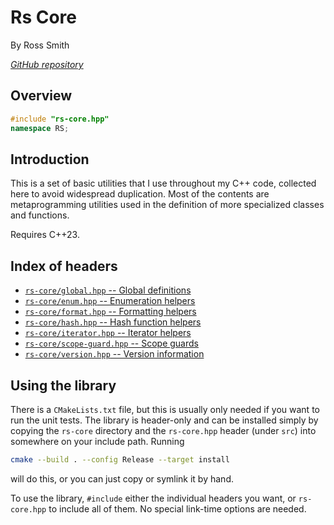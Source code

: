 # Rs Core

By Ross Smith

_[GitHub repository](https://github.com/CaptainCrowbar/rs-core)_

## Overview

```c++
#include "rs-core.hpp"
namespace RS;
```

## Introduction

This is a set of basic utilities that I use throughout my C++ code, collected
here to avoid widespread duplication. Most of the contents are
metaprogramming utilities used in the definition of more specialized classes
and functions.

Requires C++23.

## Index of headers

* [`rs-core/global.hpp` -- Global definitions](global.html)
* [`rs-core/enum.hpp` -- Enumeration helpers](enum.html)
* [`rs-core/format.hpp` -- Formatting helpers](format.html)
* [`rs-core/hash.hpp` -- Hash function helpers](hash.html)
* [`rs-core/iterator.hpp` -- Iterator helpers](iterator.html)
* [`rs-core/scope-guard.hpp` -- Scope guards](scope-guard.html)
* [`rs-core/version.hpp` -- Version information](version.html)

## Using the library

There is a `CMakeLists.txt` file, but this is usually only needed if you want
to run the unit tests. The library is header-only and can be installed simply
by copying the `rs-core` directory and the `rs-core.hpp` header (under `src`)
into somewhere on your include path. Running

```sh
cmake --build . --config Release --target install
```

will do this, or you can just copy or symlink it by hand.

To use the library, `#include` either the individual headers you want, or
`rs-core.hpp` to include all of them. No special link-time options are
needed.
